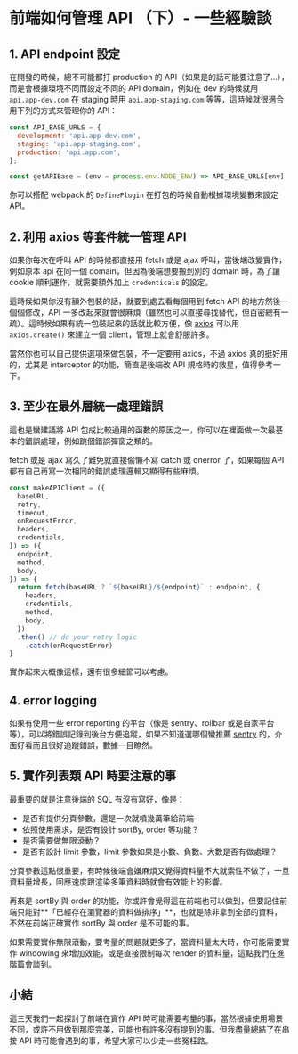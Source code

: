 # 前端如何管理 API （下）- 一些經驗談

## 1. API endpoint 設定

在開發的時候，總不可能都打 production 的 API（如果是的話可能要注意了...），而是會根據環境不同而設定不同的 API domain，例如在 dev 的時候就用 `api.app-dev.com` 在 staging 時用 `api.app-staging.com` 等等，這時候就很適合用下列的方式來管理你的 API：

```javascript
const API_BASE_URLS = {
  development: 'api.app-dev.com',
  staging: 'api.app-staging.com',
  production: 'api.app.com',
};

const getAPIBase = (env = process.env.NODE_ENV) => API_BASE_URLS[env] || API_BASE_URLS.development;
```

你可以搭配 webpack 的 `DefinePlugin` 在打包的時候自動根據環境變數來設定 API。

## 2. 利用 axios 等套件統一管理 API

如果你每次在呼叫 API 的時候都直接用 fetch 或是 ajax 呼叫，當後端改變實作，例如原本 api 在同一個 domain，但因為後端想要搬到別的 domain 時，為了讓 cookie 順利運作，就需要額外加上 `credenticals` 的設定。

這時候如果你沒有額外包裝的話，就要到處去看每個用到 fetch API 的地方然後一個個修改，API 一多改起來就會很麻煩（雖然也可以直接尋找替代，但百密總有一疏）。這時候如果有統一包裝起來的話就比較方便，像 [axios](https://github.com/axios/axios) 可以用 `axios.create()` 來建立一個 client，管理上就會舒服許多。

當然你也可以自己提供選項來做包裝，不一定要用 axios，不過 axios 真的挺好用的，尤其是 interceptor 的功能，簡直是後端改 API 規格時的救星，值得參考一下。

## 3. 至少在最外層統一處理錯誤

這也是蠻建議將 API 包成比較通用的函數的原因之一，你可以在裡面做一次最基本的錯誤處理，例如跳個錯誤彈窗之類的。

fetch 或是 ajax 寫久了難免就直接偷懶不寫 catch 或 onerror 了，如果每個 API 都有自己再寫一次相同的錯誤處理邏輯又顯得有些麻煩。

```javascript
const makeAPIClient = ({
  baseURL,
  retry,
  timeout,
  onRequestError,
  headers,
  credentials,
}) => ({
  endpoint,
  method,
  body,
}) => {
  return fetch(baseURL ? `${baseURL}/${endpoint}` : endpoint, {
    headers,
    credentials,
    method,
    body,
  })
  .then() // do your retry logic 
	.catch(onRequestError)
}
```

實作起來大概像這樣，還有很多細節可以考慮。

## 4. error logging

如果有使用一些 error reporting 的平台（像是 sentry、rollbar 或是自家平台等），可以將錯誤記錄到後台方便追蹤，如果不知道選哪個蠻推薦 [sentry](https://sentry.io/welcome/) 的，介面好看而且很好追蹤錯誤，數據一目瞭然。

## 5. 實作列表類 API 時要注意的事

 最重要的就是注意後端的 SQL 有沒有寫好，像是：

* 是否有提供分頁參數，還是一次就噴幾萬筆給前端
* 依照使用需求，是否有設計 sortBy, order 等功能？
* 是否需要做無限滾動？
* 是否有設計 limit 參數，limit 參數如果是小數、負數、大數是否有做處理？

分頁參數這點很重要，有時候後端會嫌麻煩又覺得資料量不大就索性不做了，一旦資料量增長，回應速度跟渲染多筆資料時就會有效能上的影響。

再來是 sortBy 與 order 的功能，你或許會覺得這在前端也可以做到，但要記住前端只能對**「已經存在瀏覽器的資料做排序」**，也就是除非拿到全部的資料，不然在前端正確實作 sortBy 與 order 是不可能的事。

如果需要實作無限滾動，要考量的問題就更多了，當資料量太大時，你可能需要實作 windowing 來增加效能，或是直接限制每次 render 的資料量，這點我們在進階篇會談到。

## 小結

這三天我們一起探討了前端在實作 API 時可能需要考量的事，當然根據使用場景不同，或許不用做到那麼完美，可能也有許多沒有提到的事。但我盡量總結了在串接 API 時可能會遇到的事，希望大家可以少走一些冤枉路。